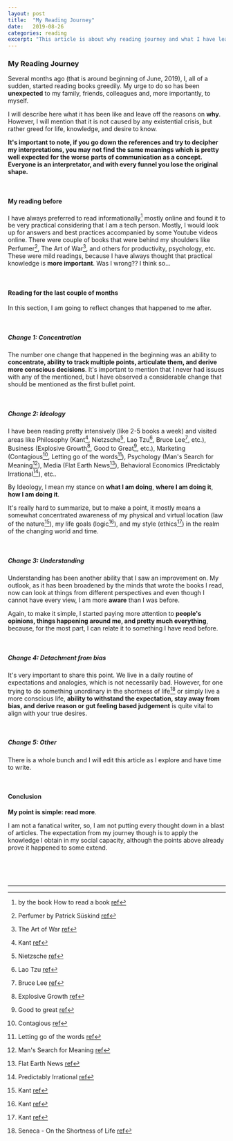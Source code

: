 ```yaml
---
layout: post
title:  "My Reading Journey"
date:   2019-08-26
categories: reading
excerpt: "This article is about why reading journey and what I have learnt from the past couple of months"
---
```


### My Reading Journey


Several months ago (that is around beginning of June, 2019), I, all of a sudden, started reading books greedily. My urge to do so has been
<strong>unexpected</strong> to my family, friends, colleagues and, more importantly, to myself.

I will describe here what it has been like and leave off the reasons on <strong>why</strong>. However, I will mention that it is not caused by any existential crisis, but rather greed for life, knowledge, and desire to know.

<strong>It's important to note, if you go down the references and try to decipher my interpretations, you may not find the same meanings which is pretty well expected for the worse parts of communication as a concept. Everyone is an interpretator, and with every funnel you lose the original shape.</strong>

<br />

#### My reading before

I have always preferred to read informationally[^1] mostly online and found it to be very practical considering that I am a tech person. Mostly, I would look up for answers and best practices accompanied by some Youtube videos online. There were couple of books that were behind my shoulders like Perfumer[^2], The Art of War[^3], and others for productivity, psychology, etc. These were mild readings, because I have always thought that practical knowledge is <strong>more important</strong>. Was I wrong?? I think so...

<br />

#### Reading for the last couple of months

In this section, I am going to reflect changes that happened to me after.

<br />

##### Change 1: Concentration

The number one change that happened in the beginning was an ability to <strong>concentrate, ability to track multiple points, articulate them, and derive more conscious decisions</strong>. It's important to mention that I never had issues with any of the mentioned, but I have observed a considerable change that should be mentioned as the first bullet point.

<br />

##### Change 2: Ideology

I have been reading pretty intensively (like 2-5 books a week) and visited areas like Philosophy
(Kant[^4], Nietzsche[^5], Lao Tzu[^6], Bruce Lee[^9], etc.), Business (Explosive Growth[^10], Good to Great[^11], etc.), Marketing (Contagious[^13], Letting go of the words[^14]), Psychology (Man's Search for Meaning[^15]), Media (Flat Earth News[^16]), Behavioral Economics (Predictably Irrational[^17]), etc..


By Ideology, I mean my stance on <strong>what I am doing</strong>, <strong>where I am doing it</strong>, <strong>how I am doing it</strong>.

It's really hard to summarize, but to make a point, it mostly means a somewhat concentrated awareness of my physical and virtual location (law of the nature[^4]), my life goals (logic[^4]), and my style (ethics[^4]) in the realm of the changing world and time.

<br />

##### Change 3: Understanding

Understanding has been another ability that I saw an improvement on. My outlook, as it has been broadened by the minds that wrote the books I read, now can look at things from different perspectives and even though I cannot have every view, I am more <strong>aware</strong> than I was before.

Again, to make it simple, I started paying more attention to <strong>people's opinions, things happening around me, and pretty much everything</strong>, because, for the most part, I can relate it to something I have read before.


<br />

##### Change 4: Detachment from bias

It's very important to share this point. We live in a daily routine of expectations and analogies, which is not necessarily bad. However, for one trying to do something unordinary in the shortness of life[^12] or simply live a more conscious life, <strong>ability to withstand the expectation, stay away from bias, and derive reason or gut feeling based judgement</strong> is quite vital to align with your true desires.


<br />

##### Change 5: Other

There is a whole bunch and I will edit this article as I explore and have time to write.

<br />

#### Conclusion

<strong>My point is simple: read more</strong>.

I am not a fanatical writer, so, I am not putting every thought down in a blast of articles. The expectation from my journey though is to apply the knowledge I obtain in my social capacity, although the points above already prove it happened to some extend.

<br /><br /><br />

[^1]: by the book How to read a book [ref](https://www.goodreads.com/book/show/567610.How_to_Read_a_Book)
[^2]: Perfumer by Patrick Süskind [ref](https://www.goodreads.com/book/show/343.Perfume?ac=1&from_search=true)
[^3]: The Art of War [ref](https://www.goodreads.com/book/show/10534.The_Art_of_War)
[^4]: Kant [ref](https://www.goodreads.com/book/show/40112370-groundwork-for-the-metaphysics-of-morals)
[^5]: Nietzsche [ref](https://www.goodreads.com/book/show/12321.Beyond_Good_and_Evil)
[^6]: Lao Tzu [ref](https://www.goodreads.com/book/show/6341209-tao-te-ching)
[^9]: Bruce Lee [ref](https://www.goodreads.com/book/show/26247328-bruce-lee)
[^10]: Explosive Growth [ref](https://www.goodreads.com/book/show/36607149-explosive-growth)
[^11]: Good to great [ref](https://www.goodreads.com/book/show/11923102-good-to-great)
[^12]: Seneca - On the Shortness of Life [ref](https://www.goodreads.com/book/show/19306665-on-the-shortness-of-life)
[^13]: Contagious [ref](https://www.goodreads.com/book/show/18662914-contagious)
[^14]: Letting go of the words [ref](https://www.goodreads.com/book/show/19198767-letting-go-of-the-words)
[^15]: Man's Search for Meaning [ref](https://www.goodreads.com/book/show/17204679-man-s-search-for-meaning)
[^16]: Flat Earth News [ref](https://www.goodreads.com/book/show/13127093-flat-earth-news)
[^17]: Predictably Irrational [ref](https://www.goodreads.com/book/show/37761254-predictably-irrational-revised-and-expanded-edition)

-----------------
